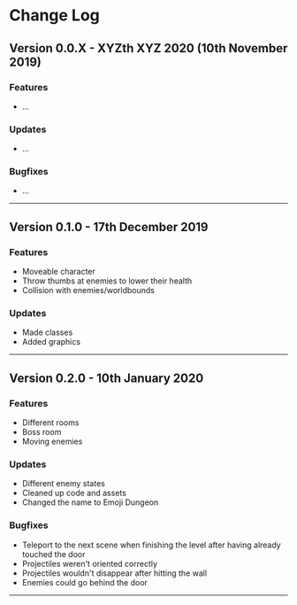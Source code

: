 # Change Log

## Version 0.0.X - XYZth XYZ 2020 (10th November 2019)

### Features

* ...

### Updates

* ...

### Bugfixes

* ...

---
## Version 0.1.0 - 17th December 2019

### Features

* Moveable character
* Throw thumbs at enemies to lower their health
* Collision with enemies/worldbounds

### Updates

* Made classes
* Added graphics

---
## Version 0.2.0 - 10th January 2020

### Features

* Different rooms
* Boss room
* Moving enemies

### Updates

* Different enemy states
* Cleaned up code and assets
* Changed the name to Emoji Dungeon

### Bugfixes

* Teleport to the next scene when finishing the level after having already touched the door
* Projectiles weren't oriented correctly
* Projectiles wouldn't disappear after hitting the wall
* Enemies could go behind the door

---